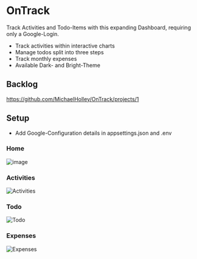 # OnTrack
Track Activities and Todo-Items with this expanding Dashboard, requiring only a Google-Login.

- Track activities within interactive charts
- Manage todos split into three steps
- Track monthly expenses
- Available Dark- and Bright-Theme

## Backlog
https://github.com/MichaelHolley/OnTrack/projects/1

## Setup
- Add Google-Configuration details in appsettings.json and .env

### Home
![image](https://user-images.githubusercontent.com/47337897/171941183-8a2e89e3-0a65-47b1-893f-2725d44d56cd.png)

### Activities
![Activities](https://user-images.githubusercontent.com/47337897/171938800-8eb60c58-5cc6-41f4-9a48-19ae60308583.png)

### Todo
![Todo](https://user-images.githubusercontent.com/47337897/171938819-faf009d2-1f39-4703-8e45-249d081fb35f.png)

### Expenses
![Expenses](https://user-images.githubusercontent.com/47337897/180663276-a0dedf74-1467-4b54-8231-4cd733b89e67.png)
